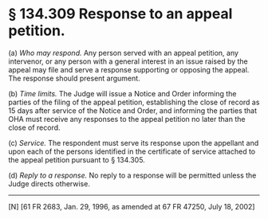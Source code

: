 # § 134.309   Response to an appeal petition.

(a) *Who may respond.* Any person served with an appeal petition, any intervenor, or any person with a general interest in an issue raised by the appeal may file and serve a response supporting or opposing the appeal. The response should present argument. 


(b) *Time limits.* The Judge will issue a Notice and Order informing the parties of the filing of the appeal petition, establishing the close of record as 15 days after service of the Notice and Order, and informing the parties that OHA must receive any responses to the appeal petition no later than the close of record. 


(c) *Service.* The respondent must serve its response upon the appellant and upon each of the persons identified in the certificate of service attached to the appeal petition pursuant to § 134.305. 


(d) *Reply to a response.* No reply to a response will be permitted unless the Judge directs otherwise. 



---

[N] [61 FR 2683, Jan. 29, 1996, as amended at 67 FR 47250, July 18, 2002]




